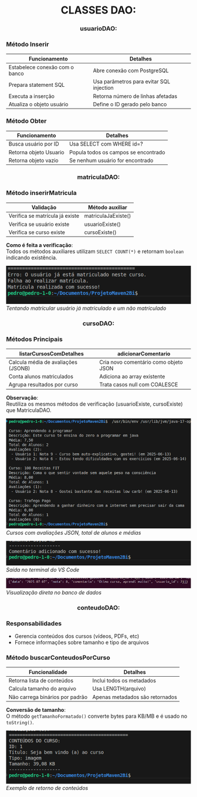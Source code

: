 <h1 align="center"> CLASSES DAO: </h1>

<h3 align="center"> usuarioDAO: </h3>

### Método Inserir
| Funcionamento                      | Detalhes                                  |
|------------------------------------|-------------------------------------------|
| Estabelece conexão com o banco     | Abre conexão com PostgreSQL              |
| Prepara statement SQL              | Usa parâmetros para evitar SQL injection |
| Executa a inserção                 | Retorna número de linhas afetadas        |
| Atualiza o objeto usuário          | Define o ID gerado pelo banco            |

### Método Obter
| Funcionamento                     | Detalhes                                  |
|------------------------------------|-------------------------------------------|
| Busca usuário por ID               | Usa SELECT com WHERE id=?                |
| Retorna objeto Usuario             | Popula todos os campos se encontrado     |
| Retorna objeto vazio               | Se nenhum usuário for encontrado         |



<h3 align="center"> matriculaDAO: </h3>

### Método inserirMatricula
| Validação                         | Método auxiliar          |
|------------------------------------|--------------------------|
| Verifica se matrícula já existe    | matriculaJaExiste()      |
| Verifica se usuário existe         | usuarioExiste()          |
| Verifica se curso existe           | cursoExiste()            |

**Como é feita a verificação**:  
Todos os métodos auxiliares utilizam `SELECT COUNT(*)` e retornam `boolean` indicando existência.

![Tentativa de matrícula](./img/TentativaMatricular.png)  
*Tentando matricular usuário já matriculado e um não matriculado*

<h3 align="center"> cursoDAO: </h3>

### Métodos Principais
| listarCursosComDetalhes            | adicionarComentario               |
|-------------------------------------|------------------------------------|
| Calcula média de avaliações (JSONB) | Cria novo comentário como objeto JSON |
| Conta alunos matriculados           | Adiciona ao array existente       |
| Agrupa resultados por curso         | Trata casos null com COALESCE     |

**Observação**:  
Reutiliza os mesmos métodos de verificação (usuarioExiste, cursoExiste) que MatriculaDAO.

![Listagem de cursos](./img/listandoCursosDetalhes.png)  
*Cursos com avaliações JSON, total de alunos e médias*

![Comentário adicionado](./img/ComentAddVSCODE.png)  
*Saída no terminal do VS Code*

![Comentário no banco](./img/ComentarioAdicionado.png)  
*Visualização direta no banco de dados*

<h3 align="center"> conteudoDAO: </h3>

### Responsabilidades
- Gerencia conteúdos dos cursos (vídeos, PDFs, etc)
- Fornece informações sobre tamanho e tipo de arquivos

### Método buscarConteudosPorCurso
| Funcionalidade                     | Detalhes                                  |
|------------------------------------|-------------------------------------------|
| Retorna lista de conteúdos         | Inclui todos os metadados                |
| Calcula tamanho do arquivo         | Usa LENGTH(arquivo)                      |
| Não carrega binários por padrão    | Apenas metadados são retornados          |

**Conversão de tamanho**:  
O método `getTamanhoFormatado()` converte bytes para KB/MB e é usado no `toString()`.

![Conteúdos do curso](./img/RetornoConteudoCurso.png)  
*Exemplo de retorno de conteúdos*
